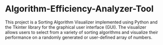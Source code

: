# Algorithm-Efficiency-Analyzer-Tool
This project is a Sorting Algorithm Visualizer implemented using Python and the Tkinter library for the graphical user interface (GUI). The visualizer allows users to select from a variety of sorting algorithms and visualize their performance on a randomly generated or user-defined array of numbers.
